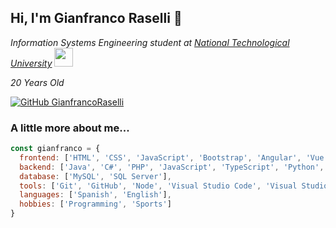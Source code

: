 <h2> Hi, I'm Gianfranco Raselli 👋</h2>
<p>
  <em>
    Information Systems Engineering student at <a href="https://www.utn.edu.ar/es/">National Technological University</a>
    <img src="https://media.giphy.com/media/fYSnHlufseco8Fh93Z/giphy.gif" width="30">
  </em>
</p>
<p>
  <em>
    20 Years Old
  </em>
</p>

[![GitHub GianfrancoRaselli](https://img.shields.io/github/followers/GianfrancoRaselli?label=follow&style=social)](https://github.com/GianfrancoRaselli)


### A little more about me...  

```javascript
const gianfranco = {
  frontend: ['HTML', 'CSS', 'JavaScript', 'Bootstrap', 'Angular', 'Vue'],
  backend: ['Java', 'C#', 'PHP', 'JavaScript', 'TypeScript', 'Python', 'NodeJS', 'ExpressJS'],
  database: ['MySQL', 'SQL Server'],
  tools: ['Git', 'GitHub', 'Node', 'Visual Studio Code', 'Visual Studio'],
  languages: ['Spanish', 'English'],
  hobbies: ['Programming', 'Sports']
}
```
